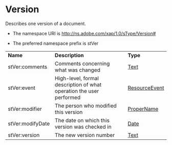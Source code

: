 # Version

Describes one version of a document.

- The namespace URI is http://ns.adobe.com/xap/1.0/sType/Version#

- The preferred namespace prefix is stVer

|    |           |    |
|----|-----------|----|
|**Name**|**Description**|**Type**|
|stVer:comments|Comments concerning what was changed  |[Text](./index.md#text)|
|stVer:event|High-level, formal description of what operation the user performed  |[ResourceEvent](./ResourceEvent.md)|
|stVer:modifier|The person who modified this version  |[ProperName](./index.md#propername)|
|stVer:modifyDate|The date on which this version was checked in  |[Date](./index.md#date)|
|stVer:version|The new version number  |[Text](./index.md#text)|
